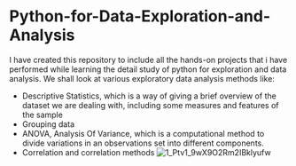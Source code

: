 # Python-for-Data-Exploration-and-Analysis

I have created this repository to include all the hands-on projects that i have performed while learning the detail study
of python for exploration and data analysis.
We shall look at various exploratory data analysis methods like: 
 

* Descriptive Statistics, which is a way of giving a brief overview of the dataset we are dealing with, including some measures and features of the sample
* Grouping data
* ANOVA, Analysis Of Variance, which is a computational method to divide variations in an observations set into different components.
* Correlation and correlation methods
![1_Ptv1_9wX9O2Rm2IBklyufw](https://user-images.githubusercontent.com/98198570/172053447-4e45fcf2-92ad-40d3-89a1-3acd257466e0.png)
